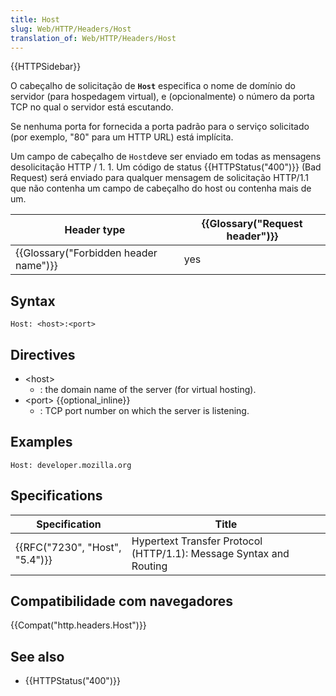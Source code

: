 ```yaml
---
title: Host
slug: Web/HTTP/Headers/Host
translation_of: Web/HTTP/Headers/Host
---
```

{{HTTPSidebar}}

O cabeçalho de solicitação de **`Host`** especifica o nome de domínio do servidor (para hospedagem virtual), e (opcionalmente) o número da porta TCP no qual o servidor está escutando.

Se nenhuma porta for fornecida a porta padrão para o serviço solicitado (por exemplo, "80" para um HTTP URL) está implícita.

Um campo de cabeçalho de `Host`deve ser enviado em todas as mensagens desolicitação HTTP / 1. 1. Um código de status {{HTTPStatus("400")}} (Bad Request) será enviado para qualquer mensagem de solicitação HTTP/1.1 que não contenha um campo de cabeçalho do host ou contenha mais de um.

| Header type                                      | {{Glossary("Request header")}} |
| ------------------------------------------------ | ---------------------------------------- |
| {{Glossary("Forbidden header name")}} | yes                                      |

## Syntax

    Host: <host>:<port>

## Directives

- \<host>
  - : the domain name of the server (for virtual hosting).
- \<port> {{optional_inline}}
  - : TCP port number on which the server is listening.

## Examples

    Host: developer.mozilla.org

## Specifications

| Specification                            | Title                                                              |
| ---------------------------------------- | ------------------------------------------------------------------ |
| {{RFC("7230", "Host", "5.4")}} | Hypertext Transfer Protocol (HTTP/1.1): Message Syntax and Routing |

## Compatibilidade com navegadores

{{Compat("http.headers.Host")}}

## See also

- {{HTTPStatus("400")}}
